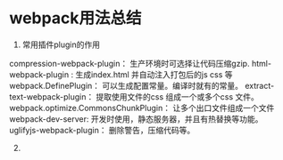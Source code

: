 # webpack用法总结

1. 常用插件plugin的作用

compression-webpack-plugin： 生产环境时可选择让代码压缩gzip.
html-webpack-plugin : 生成index.html 并自动注入打包后的js css 等
webpack.DefinePlugin： 可以生成配置常量。编译时就有的常量。
extract-text-webpack-plugin： 提取使用文件的css 组成一个或多个css 文件。
webpack.optimize.CommonsChunkPlugin： 让多个出口文件组成一个文件
webpack-dev-server: 开发时使用，静态服务器，并且有热替换等功能。
uglifyjs-webpack-plugin： 删除警告，压缩代码等。

2. 